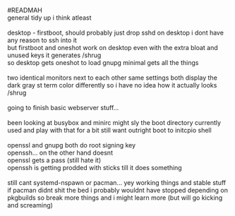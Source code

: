 #READMAH
<br>
general tidy up i think atleast<br>
<br>
desktop - firstboot, should probably just drop sshd on desktop i dont have any reason to ssh into it<br>
but firstboot and oneshot work on desktop even with the extra bloat and unused keys it generates /shrug<br>
so desktop gets oneshot to load gnupg minimal gets all the things<br>
<br>
two identical monitors next to each other same settings both display the dark gray st term color differently so i have no idea how it actually looks /shrug<br>
<br>
going to finish basic webserver stuff...<br>
<br>
been looking at busybox and minirc might sly the boot directory currently used and play with that for a bit still want outright boot to initcpio shell<br>
<br>
openssl and gnupg both do root signing key<br>
openssh... on the other hand doesnt<br>
openssl gets a pass (still hate it)<br>
openssh is getting prodded with sticks till it does something<br>
<br>
still cant systemd-nspawn or pacman... yey working things and stable stuff<br>
if pacman didnt shit the bed i probably wouldnt have stopped depending on pkgbuilds so break more things and i might learn more (but will go kicking and screaming)<br>
<br>
